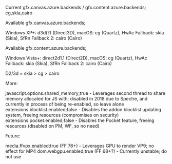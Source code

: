 Current gfx.canvas.azure.backends / gfx.content.azure.backends; cg,skia,cairo

Available gfx.canvas.azure.backends;

Windows XP+: d3d(?) (Direct3D), macOS: cg (Quartz), HwAc Fallback: skia (Skia), SfRn Fallback 2: cairo (Cairo)

Available gfx.content.azure.backends;

Windows Vista+: direct2d1.1 (Direct2D), macOS: cg (Quartz), HwAc Fallback: skia (Skia), SfRn Fallback 2: cairo (Cairo)

D2/3d = skia > cg > cairo

More:

javascript.options.shared_memory;true - Leverages second thread to share memory allocated for JS with; disabled in 2018 due to Spectre, and currently in process of being re-enabled, so leave alone
extensions.blocklist.enabled;false - Disables the addon blocklist updating system, freeing resources (compromises on security)
extensions.pocket.enabled;false - Disables the Pocket feature, freeing resources (disabled on PM, WF, so no need)

Future:

media.ffvpx.enabled;true (FF 76+) - Leverages GPU to render VP9; no effect for MP4
dom.webgpu.enabled;true (FF 68+?) - Currently unstable; do not use
